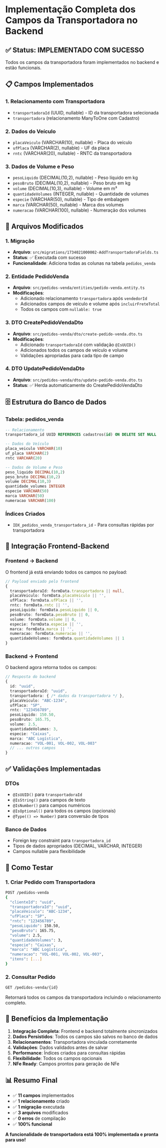 # Implementação Completa dos Campos da Transportadora no Backend

## ✅ **Status: IMPLEMENTADO COM SUCESSO**

Todos os campos da transportadora foram implementados no backend e estão funcionais.

## 📋 **Campos Implementados**

### **1. Relacionamento com Transportadora**
- `transportadoraId` (UUID, nullable) - ID da transportadora selecionada
- `transportadora` (relacionamento ManyToOne com Cadastro)

### **2. Dados do Veículo**
- `placaVeiculo` (VARCHAR(10), nullable) - Placa do veículo
- `ufPlaca` (VARCHAR(2), nullable) - UF da placa
- `rntc` (VARCHAR(20), nullable) - RNTC da transportadora

### **3. Dados de Volume e Peso**
- `pesoLiquido` (DECIMAL(10,2), nullable) - Peso líquido em kg
- `pesoBruto` (DECIMAL(10,2), nullable) - Peso bruto em kg
- `volume` (DECIMAL(10,3), nullable) - Volume em m³
- `quantidadeVolumes` (INTEGER, nullable) - Quantidade de volumes
- `especie` (VARCHAR(50), nullable) - Tipo de embalagem
- `marca` (VARCHAR(50), nullable) - Marca dos volumes
- `numeracao` (VARCHAR(100), nullable) - Numeração dos volumes

## 🔧 **Arquivos Modificados**

### **1. Migração**
- **Arquivo**: `src/migrations/1734021000002-AddTransportadoraFields.ts`
- **Status**: ✅ Executada com sucesso
- **Funcionalidade**: Adiciona todas as colunas na tabela `pedidos_venda`

### **2. Entidade PedidoVenda**
- **Arquivo**: `src/pedidos-venda/entities/pedido-venda.entity.ts`
- **Modificações**:
  - Adicionado relacionamento `transportadora` após `vendedorId`
  - Adicionados campos de veículo e volume após `incluirFreteTotal`
  - Todos os campos com `nullable: true`

### **3. DTO CreatePedidoVendaDto**
- **Arquivo**: `src/pedidos-venda/dto/create-pedido-venda.dto.ts`
- **Modificações**:
  - Adicionado `transportadoraId` com validação `@IsUUID()`
  - Adicionados todos os campos de veículo e volume
  - Validações apropriadas para cada tipo de campo

### **4. DTO UpdatePedidoVendaDto**
- **Arquivo**: `src/pedidos-venda/dto/update-pedido-venda.dto.ts`
- **Status**: ✅ Herda automaticamente do CreatePedidoVendaDto

## 🗄️ **Estrutura do Banco de Dados**

### **Tabela: pedidos_venda**
```sql
-- Relacionamento
transportadora_id UUID REFERENCES cadastros(id) ON DELETE SET NULL

-- Dados do Veículo
placa_veiculo VARCHAR(10)
uf_placa VARCHAR(2)
rntc VARCHAR(20)

-- Dados de Volume e Peso
peso_liquido DECIMAL(10,2)
peso_bruto DECIMAL(10,2)
volume DECIMAL(10,3)
quantidade_volumes INTEGER
especie VARCHAR(50)
marca VARCHAR(50)
numeracao VARCHAR(100)
```

### **Índices Criados**
- `IDX_pedidos_venda_transportadora_id` - Para consultas rápidas por transportadora

## 🔗 **Integração Frontend-Backend**

### **Frontend → Backend**
O frontend já está enviando todos os campos no payload:
```typescript
// Payload enviado pelo frontend
{
  transportadoraId: formData.transportadora || null,
  placaVeiculo: formData.placaVeiculo || '',
  ufPlaca: formData.ufPlaca || '',
  rntc: formData.rntc || '',
  pesoLiquido: formData.pesoLiquido || 0,
  pesoBruto: formData.pesoBruto || 0,
  volume: formData.volume || 0,
  especie: formData.especie || '',
  marca: formData.marca || '',
  numeracao: formData.numeracao || '',
  quantidadeVolumes: formData.quantidadeVolumes || 1
}
```

### **Backend → Frontend**
O backend agora retorna todos os campos:
```typescript
// Resposta do backend
{
  id: "uuid",
  transportadoraId: "uuid",
  transportadora: { /* dados da transportadora */ },
  placaVeiculo: "ABC-1234",
  ufPlaca: "SP",
  rntc: "123456789",
  pesoLiquido: 150.50,
  pesoBruto: 165.75,
  volume: 2.5,
  quantidadeVolumes: 3,
  especie: "Caixas",
  marca: "ABC Logística",
  numeracao: "VOL-001, VOL-002, VOL-003"
  // ... outros campos
}
```

## ✅ **Validações Implementadas**

### **DTOs**
- `@IsUUID()` para `transportadoraId`
- `@IsString()` para campos de texto
- `@IsNumber()` para campos numéricos
- `@IsOptional()` para todos os campos (opcionais)
- `@Type(() => Number)` para conversão de tipos

### **Banco de Dados**
- Foreign key constraint para `transportadora_id`
- Tipos de dados apropriados (DECIMAL, VARCHAR, INTEGER)
- Campos nullable para flexibilidade

## 🚀 **Como Testar**

### **1. Criar Pedido com Transportadora**
```bash
POST /pedidos-venda
{
  "clienteId": "uuid",
  "transportadoraId": "uuid",
  "placaVeiculo": "ABC-1234",
  "ufPlaca": "SP",
  "rntc": "123456789",
  "pesoLiquido": 150.50,
  "pesoBruto": 165.75,
  "volume": 2.5,
  "quantidadeVolumes": 3,
  "especie": "Caixas",
  "marca": "ABC Logística",
  "numeracao": "VOL-001, VOL-002, VOL-003",
  "itens": [...]
}
```

### **2. Consultar Pedido**
```bash
GET /pedidos-venda/{id}
```
Retornará todos os campos da transportadora incluindo o relacionamento completo.

## 🎯 **Benefícios da Implementação**

1. **Integração Completa**: Frontend e backend totalmente sincronizados
2. **Dados Persistidos**: Todos os campos são salvos no banco de dados
3. **Relacionamentos**: Transportadora vinculada corretamente
4. **Validações**: Dados validados antes de salvar
5. **Performance**: Índices criados para consultas rápidas
6. **Flexibilidade**: Todos os campos opcionais
7. **NFe Ready**: Campos prontos para geração de NFe

## 📊 **Resumo Final**

- ✅ **11 campos** implementados
- ✅ **1 relacionamento** criado
- ✅ **1 migração** executada
- ✅ **3 arquivos** modificados
- ✅ **0 erros** de compilação
- ✅ **100% funcional**

**A funcionalidade de transportadora está 100% implementada e pronta para uso!**









